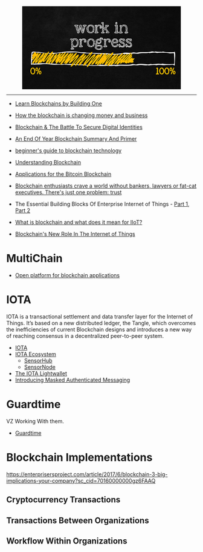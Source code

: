 <!--
Maintainer:   jeffskinnerbox@yahoo.com / www.jeffskinnerbox.me
Version:      0.0.0
-->


<div align="center">
<img src="https://raw.githubusercontent.com/jeffskinnerbox/blog/main/content/images/banners-bkgrds/work-in-progress.jpg" title="These materials require additional work and are not ready for general use." align="center" width=420px height=219px>
</div>


---------------




* [Learn Blockchains by Building One](https://hackernoon.com/learn-blockchains-by-building-one-117428612f46)

* [How the blockchain is changing money and business](http://www.ted.com/talks/don_tapscott_how_the_blockchain_is_changing_money_and_business)
* [Blockchain & The Battle To Secure Digital Identities](http://www.darkreading.com/endpoint/blockchain-and-the-battle-to-secure-digital-identities/a/d-id/1327279)
* [An End Of Year Blockchain Summary And Primer](http://www.forbes.com/sites/georgehoward/2015/12/10/an-end-of-year-blockchain-summary-and-primer/#49a911847946)
* [beginner's guide to blockchain technology](http://blockstrap.com/en/a-complete-beginners-guide-to-blockchain-technology/)
* [Understanding Blockchain](https://iot-for-all.com/understanding-blockchain-5cda2919efff#.nuf5xhuol)


* [Applications for the Bitcoin Blockchain](http://hackaday.com/2015/10/27/applications-for-the-bitcoin-blockchain/#more-175330)
* [Blockchain enthusiasts crave a world without bankers, lawyers or fat-cat executives. There's just one problem: trust](https://aeon.co/essays/trust-the-inside-story-of-the-rise-and-fall-of-ethereum?utm_source=Aeon+Newsletter&utm_campaign=b0131b7d64-EMAIL_CAMPAIGN_2017_02_17&utm_medium=email&utm_term=0_411a82e59d-b0131b7d64-68757809)


* The Essential Building Blocks Of Enterprise Internet of Things - [Part 1](http://www.forbes.com/sites/janakirammsv/2016/01/05/the-essential-building-blocks-of-enterprise-internet-of-things-part-1/#7e9a5cca2e54), [Part 2](http://www.forbes.com/sites/janakirammsv/2016/01/07/the-essential-building-blocks-of-enterprise-internet-of-things-part-2/#4bd9c00843f6)
* [What is blockchain and what does it mean for IIoT?](http://industrialiot5g.com/20160801/channels/fundamentals/blockchain-iiot-tag31-tag99)
* [Blockchain's New Role In The Internet of Things](http://www.darkreading.com/iot/blockchains-new-role-in-the-internet-of-things/a/d-id/1328239)


# MultiChain

* [Open platform for blockchain applications](http://www.multichain.com/)


# IOTA
IOTA is a transactional settlement and data transfer layer for the Internet of Things.
It’s based on a new distributed ledger, the Tangle,
which overcomes the inefficiencies of current Blockchain designs
and introduces a new way of reaching consensus in a decentralized peer-to-peer system.

* [IOTA](https://www.iotatoken.com/)
* [IOTA Ecosystem](https://ecosystem.iota.org/)
    * [SensorHub](https://ecosystem.iota.org/projects/sensorhub)
    * [SensorNode](https://ecosystem.iota.org/projects/sensornode)
* [The IOTA Lightwallet](https://medium.com/iotatangle/the-iota-lightwallet-c8c738d7192b#.ygww6pded)
* [Introducing Masked Authenticated Messaging](https://blog.iota.org/introducing-masked-authenticated-messaging-e55c1822d50e)


# Guardtime
VZ Working With them.

* [Guardtime](https://guardtime.com/)


# Blockchain Implementations
<https://enterprisersproject.com/article/2017/6/blockchain-3-big-implications-your-company?sc_cid=70160000000gz6FAAQ>


## Cryptocurrency Transactions


## Transactions Between Organizations


## Workflow Within Organizations
